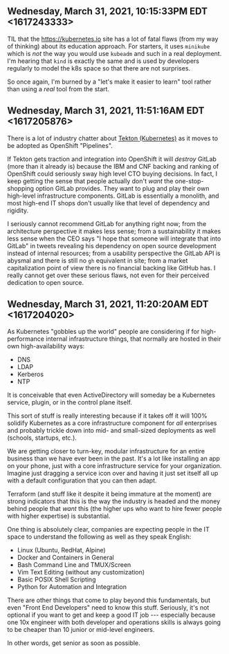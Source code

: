 ## Wednesday, March 31, 2021, 10:15:33PM EDT <1617243333>

TIL that the <https://kubernetes.io> site has a lot of fatal flaws (from
my way of thinking) about its education approach. For starters, it uses
`minikube` which is *not* the way you would use `kubeadm` and such in
a real deployment. I'm hearing that `kind` is exactly the same and is
used by developers regularly to model the k8s space so that there are
not surprises.

So once again, I'm burned by a "let's make it easier to learn" tool
rather than using a *real* tool from the start.

## Wednesday, March 31, 2021, 11:51:16AM EDT <1617205876>

There is a lot of industry chatter about [Tekton
(Kubernetes)](https://duck.com/lite?kd=-1&kp=-1&q=Tekton (Kubernetes))
as it moves to be adopted as OpenShift "Pipelines". 

If Tekton gets traction and integration into OpenShift it will *destroy*
GitLab (more than it already is) because the IBM and CNF backing and ranking of
OpenShift could seriously sway high level CTO buying decisions. In fact,
I keep getting the sense that people actually don't *want* the
one-stop-shopping option GitLab provides. They want to plug and play
their own high-level infrastructure components. GitLab is essentially a
monolith, and most high-end IT shops don't usually like that level of
dependency and rigidity. 

I seriously cannot recommend GitLab for anything right now; from the
architecture perspective it makes less sense; from a sustainability it
makes less sense when the CEO says "I hope that someone will integrate
that into GitLab" in tweets revealing his dependency on open source
development instead of internal resources; from a usability perspective
the GitLab API is abysmal and there is still no `gh` equivalent in site;
from a market capitalization point of view there is no financial backing
like GitHub has. I really cannot get over these serious flaws, not even
for their perceived dedication to open source.

## Wednesday, March 31, 2021, 11:20:20AM EDT <1617204020>

As Kubernetes "gobbles up the world" people are considering if for
high-performance internal infrastructure things, that normally are
hosted in their own high-availability ways:

* DNS
* LDAP
* Kerberos
* NTP 

It is conceivable that even ActiveDirectory will someday be a Kubernetes
service, plugin, or in the control plane itself. 

This sort of stuff is really interesting because if it takes off it will
100% solidify Kubernetes as a core infrastructure component for *all*
enterprises and probably trickle down into mid- and small-sized
deployments as well (schools, startups, etc.). 

We are getting closer to turn-key, modular infrastructure for an entire
business than we have ever been in the past. It's a lot like installing
an app on your phone, just with a core infrastructure service for your
organization. Imagine just dragging a service icon over and having it
just set itself all up with a default configuration that you can then
adapt.

Terraform (and stuff like it despite it being immature at the moment)
are strong indicators that this is the way the industry is headed and
the money behind people that *want* this (the higher ups who want to
hire fewer people with higher expertise) is substantial.

One thing is absolutely clear, companies are expecting people in the IT
space to understand the following as well as they speak English:

* Linux (Ubuntu, RedHat, Alpine)
* Docker and Containers in General
* Bash Command Line and TMUX/Screen
* Vim Text Editing (without any customization)
* Basic POSIX Shell Scripting
* Python for Automation and Integration

There are other things that come to play beyond this fundamentals, but
even "Front End Developers" need to know this stuff. Seriously, it's not
optional if you want to get and keep a good IT job --- especially
because one 10x engineer with both developer and operations skills is
always going to be cheaper than 10 junior or mid-level engineers.

In other words, get senior as soon as possible.

